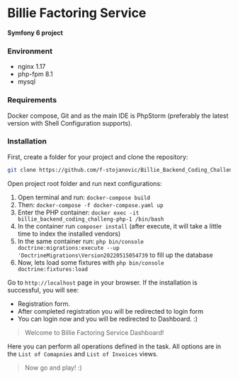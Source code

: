 # Billie Factoring Service

**Symfony 6 project**

### Environment
- nginx 1.17
- php-fpm 8.1
- mysql 

### Requirements
Docker compose, Git and as the main IDE is PhpStorm (preferably the latest version with Shell Configuration supports).

### Installation
First, create a folder for your project and clone the repository:

```bash
git clone https://github.com/f-stojanovic/Billie_Backend_Coding_Challenge.git
```

Open project root folder and run next configurations:
1. Open terminal and run: `docker-compose build`
2. Then: `docker-compose -f docker-compose.yaml up`
3. Enter the PHP container: `docker exec -it billie_backend_coding_challeng-php-1 /bin/bash`
4. In the container run `composer install` (after execute, it will take a little time to index the installed vendors)
5. In the same container run: `php bin/console doctrine:migrations:execute --up 'DoctrineMigrations\Version20220515054739` to fill up the database
6. Now, lets load some fixtures with `php bin/console doctrine:fixtures:load`

Go to `http://localhost` page in your browser. If the installation is successful, you will see:
- Registration form. 
- After completed registration you will be redirected to login form
- You can login now and you will be redirected to Dashboard. :) 

> Welcome to Billie Factoring Service Dashboard!

Here you can perform all operations defined in the task. All options are in the `List of Comapnies` and `List of Invoices` views.

>Now go and play! :)


